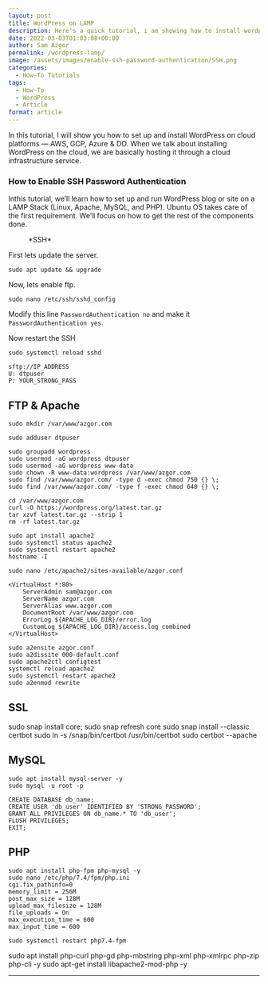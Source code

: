 ```yaml
---
layout: post
title: WordPress on LAMP
description: Here's a quick tutorial, i am showing how to install wordpress on apache server.
date: 2022-03-03T01:03:08+00:00
author: Sam Azgor
permalink: /wordpress-lamp/
image: /assets/images/enable-ssh-password-authentication/SSH.png
categories:
  - How-To Tutorials
tags:
  - How-To
  - WordPress
  - Article
format: article
---
```


In this tutorial, I will show you how to set up and install WordPress on cloud platforms — AWS, GCP, Azure & DO. When we talk about installing WordPress on the cloud, we are basically hosting it through a cloud infrastructure service.

### How to Enable SSH Password Authentication

Inthis tutorial, we’ll learn how to set up and run WordPress blog or site on a LAMP Stack (Linux, Apache, MySQL, and PHP). Ubuntu OS takes care of the first requirement. We’ll focus on how to get the rest of the components done.

<figure>
<amp-img src="/assets/images/enable-ssh-password-authentication/sftp-access.png" alt="SSH Enable" width="600" height="337" layout="responsive">
</amp-img>
<figcaption>*SSH* 
</figcaption>
</figure>

First lets update the server. 

```
sudo apt update && upgrade
```

Now, lets enable ftp.

```
sudo nano /etc/ssh/sshd_config
```

Modify this line `PasswordAuthentication no` and make it `PasswordAuthentication yes`.

Now restart the SSH

```
sudo systemctl reload sshd
```


```
sftp://IP_ADDRESS
U: dtpuser
P: YOUR_STRONG_PASS
```

## FTP & Apache
```
sudo mkdir /var/www/azgor.com
```

```
sudo adduser dtpuser
```

```
sudo groupadd wordpress
sudo usermod -aG wordpress dtpuser
sudo usermod -aG wordpress www-data
sudo chown -R www-data:wordpress /var/www/azgor.com
sudo find /var/www/azgor.com/ -type d -exec chmod 750 {} \;
sudo find /var/www/azgor.com/ -type f -exec chmod 640 {} \;

cd /var/www/azgor.com
curl -O https://wordpress.org/latest.tar.gz
tar xzvf latest.tar.gz --strip 1
rm -rf latest.tar.gz

sudo apt install apache2
sudo systemctl status apache2
sudo systemctl restart apache2
hostname -I

sudo nano /etc/apache2/sites-available/azgor.conf

<VirtualHost *:80>
    ServerAdmin sam@azgor.com
    ServerName azgor.com
    ServerAlias www.azgor.com
    DocumentRoot /var/www/azgor.com
    ErrorLog ${APACHE_LOG_DIR}/error.log
    CustomLog ${APACHE_LOG_DIR}/access.log combined
</VirtualHost>

sudo a2ensite azgor.conf
sudo a2dissite 000-default.conf
sudo apache2ctl configtest
systemctl reload apache2
sudo systemctl restart apache2
sudo a2enmod rewrite
```

## SSL
sudo snap install core; sudo snap refresh core
sudo snap install --classic certbot
sudo ln -s /snap/bin/certbot /usr/bin/certbot
sudo certbot --apache

## MySQL
```
sudo apt install mysql-server -y
sudo mysql -u root -p
```

```
CREATE DATABASE db_name;
CREATE USER 'db_user' IDENTIFIED BY 'STRONG_PASSWORD';
GRANT ALL PRIVILEGES ON db_name.* TO 'db_user';
FLUSH PRIVILEGES;
EXIT;
```
## PHP
```
sudo apt install php-fpm php-mysql -y
sudo nano /etc/php/7.4/fpm/php.ini
cgi.fix_pathinfo=0
memory_limit = 256M
post_max_size = 128M
upload_max_filesize = 128M
file_uploads = On
max_execution_time = 600
max_input_time = 600
```

```
sudo systemctl restart php7.4-fpm
```

sudo apt install php-curl php-gd php-mbstring php-xml php-xmlrpc php-zip php-cli -y
sudo apt-get install libapache2-mod-php -y


<hr>
<footer>

</footer>
